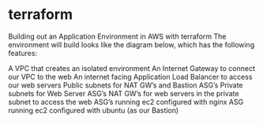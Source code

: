 # terraform
Building out an Application Environment in AWS with terraform
The environment will build looks like the diagram below, which has the following features:

A VPC that creates an isolated environment
An Internet Gateway to connect our VPC to the web
An internet facing Application Load Balancer to access our web servers
Public subnets for NAT GW’s and Bastion ASG’s
Private subnets for Web Server ASG’s
NAT GW’s for web servers in the private subnet to access the web
ASG’s running ec2 configured with nginx
ASG running ec2 configured with ubuntu (as our Bastion)


